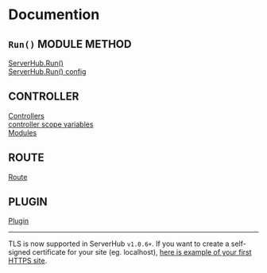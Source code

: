# Documention

## `Run()` MODULE METHOD

[ServerHub.Run()]()  
[ServerHub.Run() config]()

## CONTROLLER

[Controllers]()  
[controller scope variables]()  
[Modules]()

## ROUTE

[Route]()

## PLUGIN

[Plugin]()

---

TLS is now supported in ServerHub `v1.0.6+`. If you want to create a self-signed certificate for your site (eg. localhost), [here is example of your first HTTPS site]().
